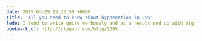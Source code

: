 ```yaml
---
date: 2019-03-29 15:23:50 +0000
title: 'All you need to know about hyphenation in CSS'
lede: I tend to write quite verbosely and as a result end up with big, unruly blocks of text in my articles. Thanks to Richard, I've learned a bit more about how hyphens and how they can help!
bookmark_of: http://clagnut.com/blog/2395
---
```

